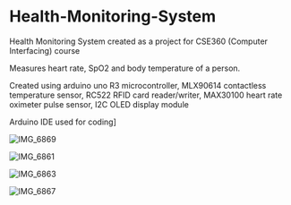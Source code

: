 # Health-Monitoring-System
Health Monitoring System created as a project for CSE360 (Computer Interfacing) course

Measures heart rate, SpO2 and body temperature of a person.

Created using arduino uno R3 microcontroller, MLX90614 contactless temperature sensor, RC522 RFID card reader/writer, MAX30100 heart rate oximeter pulse sensor, I2C OLED display module

Arduino IDE used for coding]

![IMG_6869](https://github.com/Nafis-Mohammad/Health-Monitoring-System/assets/125482567/9e10ae10-eea0-4dd1-8b42-5a839e04c623)

![IMG_6861](https://github.com/Nafis-Mohammad/Health-Monitoring-System/assets/125482567/ba0b4599-638e-4bb2-b855-02e402ec6649)

![IMG_6863](https://github.com/Nafis-Mohammad/Health-Monitoring-System/assets/125482567/0812d7e0-16f4-43f2-8aa1-8d1be2b34a23)

![IMG_6867](https://github.com/Nafis-Mohammad/Health-Monitoring-System/assets/125482567/1606f35f-7d35-49b7-ae9a-e6c3a4c62e0c)
